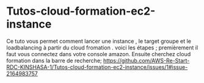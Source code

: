 # Tutos-cloud-formation-ec2-instance
Ce tuto vous permet comment lancer une instance , le target groupe et le loadbalancing à partir du cloud fromation . voici les étapes ;
premièrement il faut vous connectez dans votre console amazon.
Ensuite cherchez cloud formation dans la barre de recherche;
https://github.com/AWS-Re-Start-RDC-KINSHASA-1/Tutos-cloud-formation-ec2-instance/issues/1#issue-2164983757
